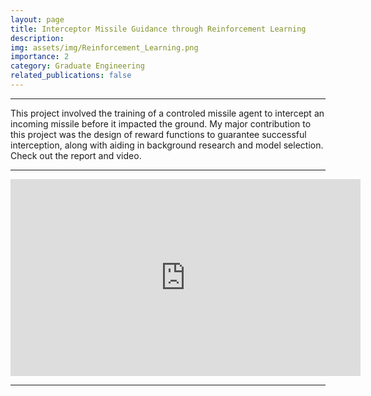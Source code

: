 ```yaml
---
layout: page
title: Interceptor Missile Guidance through Reinforcement Learning
description: 
img: assets/img/Reinforcement_Learning.png
importance: 2
category: Graduate Engineering
related_publications: false
---
```


---
This project involved the training of a controled missile agent to intercept an incoming missile before it impacted the ground. My major contribution to this project was the design of reward functions to guarantee successful interception, along with aiding in background research and model selection. Check out the report and video.

---

<iframe width="560" height="315" src="https://www.youtube.com/embed/PxFW99PnIT0?si=BqOsp-jzNwkX-WdJ" title="YouTube video player" frameborder="0" allow="accelerometer; autoplay; clipboard-write; encrypted-media; gyroscope; picture-in-picture; web-share" allowfullscreen></iframe>

---
<div>
    <object data="/{{ site.url }}{{site.baseurl}}/assets/pdf/CSCE_689__Project.pdf" width="1000" height="1000" type="application/pdf"></object>
<div>